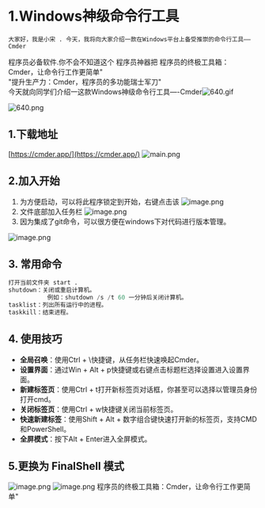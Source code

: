 # 1.Windows神级命令行工具
    大家好，我是小宋 . 今天，我将向大家介绍一款在Windows平台上备受推崇的命令行工具——Cmder
程序员必备软件.你不会不知道这个 程序员神器把
 程序员的终极工具箱：Cmder，让命令行工作更简单"  
 "提升生产力：Cmder，程序员的多功能瑞士军刀"  
今天就向同学们介绍一这款Windows神级命令行工具—-Cmder![640.gif](https://cdn.nlark.com/yuque/0/2024/gif/40373494/1719831538032-d50dd520-0351-41d0-8346-f4dd673550de.gif#averageHue=%23010101&clientId=uee12dfb3-688e-4&from=drop&id=uab758d6c&originHeight=10&originWidth=22&originalType=binary&ratio=1&rotation=0&showTitle=false&size=1705&status=done&style=none&taskId=u3d7324b2-5b58-4ccb-8090-cf437721dc0&title=)

![640.png](https://cdn.nlark.com/yuque/0/2024/png/40373494/1719831547874-f2be0300-a901-48ff-801e-ac3fea3bc554.png#averageHue=%23173c6a&clientId=uee12dfb3-688e-4&from=drop&height=392&id=u14043f8c&originHeight=500&originWidth=850&originalType=binary&ratio=1&rotation=0&showTitle=false&size=335040&status=done&style=none&taskId=uf39bfbaa-1666-444d-8e85-8ffbdf25906&title=&width=666)


## 1.下载地址
[https://cmder.app/](https://cmder.app/)
![main.png](https://cdn.nlark.com/yuque/0/2024/png/40373494/1719831639558-ea8da227-e2e1-40a7-a68a-2db2d9f904e1.png#averageHue=%23494b42&clientId=uee12dfb3-688e-4&from=drop&id=kuXx2&originHeight=732&originWidth=1366&originalType=binary&ratio=1&rotation=0&showTitle=false&size=529571&status=done&style=none&taskId=u31b664a8-0ebe-47b2-a2e7-a92931076d4&title=)

## 2.加入开始
1. 为方便启动，可以将此程序锁定到开始，右键点击该
![image.png](https://cdn.nlark.com/yuque/0/2024/png/40373494/1719831958606-761c1006-d92e-4642-85e7-8896a8506774.png#averageHue=%23f2f0f0&clientId=uee12dfb3-688e-4&from=paste&height=367&id=ud84a829e&originHeight=367&originWidth=281&originalType=binary&ratio=1&rotation=0&showTitle=false&size=24122&status=done&style=none&taskId=u256a7dab-2c37-4b27-8b3d-b9b4b340e43&title=&width=281)
2. 文件底部加入任务栏
![image.png](https://cdn.nlark.com/yuque/0/2024/png/40373494/1719833106087-b5b01835-0f19-4c4f-9fa1-1f0e5c667ce3.png#averageHue=%23eceef1&clientId=uee12dfb3-688e-4&from=paste&height=178&id=ud491c70b&originHeight=178&originWidth=266&originalType=binary&ratio=1&rotation=0&showTitle=false&size=36938&status=done&style=none&taskId=u4168fddd-6989-4a9d-bad5-3da73cd94c4&title=&width=266)
3. 因为集成了git命令，可以很方便在windows下对代码进行版本管理。

![image.png](https://cdn.nlark.com/yuque/0/2024/png/40373494/1719832111546-23174f0c-afc6-4b62-b31f-43bc0c4790ca.png#averageHue=%23303128&clientId=uee12dfb3-688e-4&from=paste&height=480&id=ufb36d341&originHeight=480&originWidth=960&originalType=binary&ratio=1&rotation=0&showTitle=false&size=56123&status=done&style=none&taskId=u500f2b55-a7f0-4d2c-9c57-8fbda0ee594&title=&width=960)
## 3. 常用命令
```python
打开当前文件夹 start .
shutdown：关闭或重启计算机。
           例如：shutdown /s /t 60 一分钟后关闭计算机。
tasklist：列出所有运行中的进程。
taskkill：结束进程。
```
## 4. 使用技巧

- **全局召唤**：使用Ctrl + \快捷键，从任务栏快速唤起Cmder。
- **设置界面**：通过Win + Alt + p快捷键或右键点击标题栏选择设置进入设置界面。
- **新建标签页**：使用Ctrl + t打开新标签页对话框，你甚至可以选择以管理员身份打开cmd。
- **关闭标签页**：使用Ctrl + w快捷键关闭当前标签页。
- **快速新建标签**：使用Shift + Alt + 数字组合键快速打开新的标签页，支持CMD和PowerShell。
- **全屏模式**：按下Alt + Enter进入全屏模式。

## 5.更换为 FinalShell 模式
![image.png](https://cdn.nlark.com/yuque/0/2024/png/40373494/1719832342230-824ca9d8-3c8e-4cfb-86bb-1c90779eb176.png#averageHue=%232f2f27&clientId=uee12dfb3-688e-4&from=paste&height=551&id=ud16d3407&originHeight=551&originWidth=975&originalType=binary&ratio=1&rotation=0&showTitle=false&size=79943&status=done&style=none&taskId=u3d387ad0-961a-46d8-9a30-ae1ae207dd6&title=&width=975)
![image.png](https://cdn.nlark.com/yuque/0/2024/png/40373494/1719832450894-ee0d0df8-7fd3-47da-a709-6ca64940936a.png#averageHue=%23f1f0ee&clientId=uee12dfb3-688e-4&from=paste&height=323&id=u9674fd82&originHeight=323&originWidth=462&originalType=binary&ratio=1&rotation=0&showTitle=false&size=22441&status=done&style=none&taskId=u4c261ec9-bf4f-481f-9778-190846652c7&title=&width=462)
 程序员的终极工具箱：Cmder，让命令行工作更简单"  
